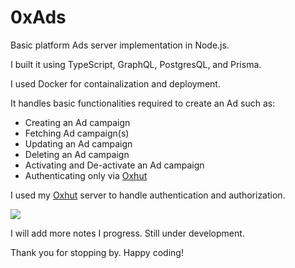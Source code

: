 # 0xAds

Basic platform Ads server implementation in Node.js.

I built it using TypeScript, GraphQL, PostgresQL, and Prisma.

I used Docker for containalization and deployment.

It handles basic functionalities required to create an Ad such as:

- Creating an Ad campaign
- Fetching Ad campaign(s)
- Updating an Ad campaign
- Deleting an Ad campaign
- Activating and De-activate an Ad campaign
- Authenticating only via [Oxhut](https://github.com/biggaji/0xhut)

I used my [Oxhut](https://github.com/biggaji/0xhut) server to handle authentication and authorization.

![](https://res.cloudinary.com/dahn8uiyc/image/upload/v1701356179/lyirtfsnwrhaax6vhhoz.png)

I will add more notes I progress. Still under development.

Thank you for stopping by. Happy coding!
